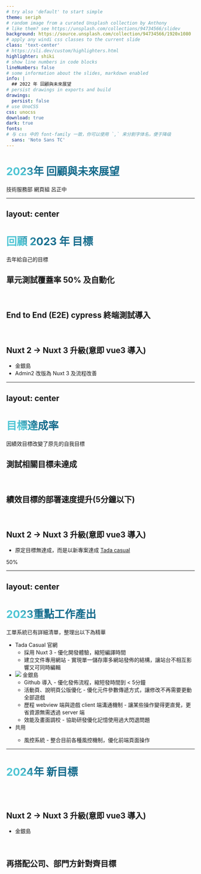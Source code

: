 ```yaml
---
# try also 'default' to start simple
theme: seriph
# random image from a curated Unsplash collection by Anthony
# like them? see https://unsplash.com/collections/94734566/slidev
background: https://source.unsplash.com/collection/94734566/1920x1080
# apply any windi css classes to the current slide
class: 'text-center'
# https://sli.dev/custom/highlighters.html
highlighter: shiki
# show line numbers in code blocks
lineNumbers: false
# some information about the slides, markdown enabled
info: |
  ## 2022 年 回顧與未來展望
# persist drawings in exports and build
drawings:
  persist: false
# use UnoCSS
css: unocss
download: true
dark: true
fonts:
# 与 css 中的 font-family 一致，你可以使用 `,` 来分割字体名，便于降级
  sans: 'Noto Sans TC'
---
```


# 2023年 回顧與未來展望

技術服務部 網頁組 呂正中

---
layout: center
---

# 回顧 2023 年 目標

去年給自己的目標

## <logos-jest /> 單元測試覆蓋率 50% 及自動化

<br>

## <vscode-icons-file-type-light-cypress /> End to End (E2E) cypress 終端測試導入

<br>

## <logos-nuxt-icon /> Nuxt 2 → <logos-nuxt-icon /> Nuxt 3 升級(意即 <logos-vue /> vue3 導入)

- 金銀島
- Admin2 改版為 <logos-nuxt-icon /> Nuxt 3 及流程改善

<style>
h1 {
  background-color: #2B90B6;
  background-image: linear-gradient(45deg, #4EC5D4 10%, #146b8c 20%);
  background-size: 100%;
  -webkit-background-clip: text;
  -moz-background-clip: text;
  -webkit-text-fill-color: transparent;
  -moz-text-fill-color: transparent;
}
</style>

---
layout: center
---

# 目標達成率

因績效目標改變了原先的自我目標

## <logos-jest /> <vscode-icons-file-type-light-cypress /> 測試相關目標未達成<mdi-alert-decagram class="text-red-400" />

<br>

## 績效目標的部署速度提升(5分鐘以下) <mdi-check-decagram class="text-green-500" />

<br>

## <logos-nuxt-icon /> Nuxt 2 → <logos-nuxt-icon /> Nuxt 3 升級(意即 <logos-vue /> vue3 導入)

- 原定目標無達成，而是以新專案達成 [Tada casual](https://www.tadacasual.com/)<mdi-check-decagram class="text-green-500 text-3xl" />


<div class="bg-gradient-to-tr bg-clip-text from-green-500 to-sky-500 text-transparent text-8xl inline-block">50%</div>

<style>
h1 {
  background-color: #2B90B6;
  background-image: linear-gradient(45deg, #4EC5D4 10%, #146b8c 20%);
  background-size: 100%;
  -webkit-background-clip: text;
  -moz-background-clip: text;
  -webkit-text-fill-color: transparent;
  -moz-text-fill-color: transparent;
}
</style>

---
layout: center
---

# <fontisto-preview/> 2023重點工作產出

工單系統已有詳細清單，整理出以下為精華

- Tada Casual 官網
    - 採用 <logos-nuxt-icon /> Nuxt 3 - 優化開發體驗，縮短編譯時間
    - <lets-icons-file-dock-search-fill/> 建立文件專用網站 - 實現單一儲存庫多網站發佈的結構，讓站台不相互影響又可同時編輯
- <img src="https://test-web-cdn.jlfafafa3.com/web_app_icon.png" inline-block w-6 h-6 /> 金銀島
    - <bxl-github/>Github 導入 - 優化發佈流程，縮短發時間到 < 5分鐘
    - 活動頁、說明頁公版優化 - 優化元件參數傳遞方式，讓修改不再需要更動全部遊戲
    - 歷程 webview 端與遊戲 client 端溝通機制 - 讓某些操作變得更直覺，更省資源無需透過 server 端
    - 效能及畫面調校 - 協助研發優化記憶使用過大閃退問題
- <la-slideshare /> 共用
    - 風控系統 - 整合目前各種風控機制，優化前端頁面操作


<style>
h1 {
  background-color: #2B90B6;
  background-image: linear-gradient(45deg, #4EC5D4 10%, #146b8c 20%);
  background-size: 100%;
  -webkit-background-clip: text;
  -moz-background-clip: text;
  -webkit-text-fill-color: transparent;
  -moz-text-fill-color: transparent;
}
</style>

---

# 2024年 新目標

<br>
<br>

## <logos-nuxt-icon /> Nuxt 2 → <logos-nuxt-icon /> Nuxt 3 升級(意即 <logos-vue /> vue3 導入)

- 金銀島

<br>

## 再搭配公司、部門方針對齊目標
